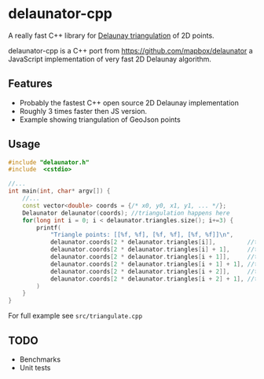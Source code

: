 # delaunator-cpp

A really fast C++ library for
[Delaunay triangulation](https://en.wikipedia.org/wiki/Delaunay_triangulation) of 2D points.

delaunator-cpp is a C++ port from https://github.com/mapbox/delaunator a JavaScript implementation of very fast 2D Delaunay algorithm.

## Features

* Probably the fastest C++ open source 2D Delaunay implementation
* Roughly 3 times faster then JS version.
* Example showing triangulation of GeoJson points

## Usage

```CPP
#include "delaunator.h"
#include  <cstdio>

//...
int main(int, char* argv[]) {
    //...
    const vector<double> coords = {/* x0, y0, x1, y1, ... */};
    Delaunator delaunator(coords); //triangulation happens here
    for(long int i = 0; i < delaunator.triangles.size(); i+=3) {
        printf(
            "Triangle points: [[%f, %f], [%f, %f], [%f, %f]]\n",
            delaunator.coords[2 * delaunator.triangles[i]],         //tx0
            delaunator.coords[2 * delaunator.triangles[i] + 1],     //ty0
            delaunator.coords[2 * delaunator.triangles[i + 1]],     //tx1
            delaunator.coords[2 * delaunator.triangles[i + 1] + 1], //ty1
            delaunator.coords[2 * delaunator.triangles[i + 2]],     //tx2
            delaunator.coords[2 * delaunator.triangles[i + 2] + 1], //ty2
        )
    }
}
```

For full example see `src/triangulate.cpp`

## TODO

* Benchmarks
* Unit tests
